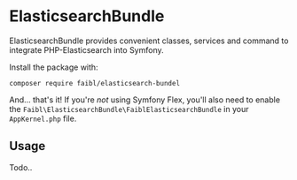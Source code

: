 # ElasticsearchBundle

ElasticsearchBundle provides convenient classes, services and command to integrate PHP-Elasticsearch into Symfony.

Install the package with:

```console
composer require faibl/elasticsearch-bundel
```

And... that's it! If you're *not* using Symfony Flex, you'll also
need to enable the `Faibl\ElasticsearchBundle\FaiblElasticsearchBundle`
in your `AppKernel.php` file.

## Usage

Todo..
